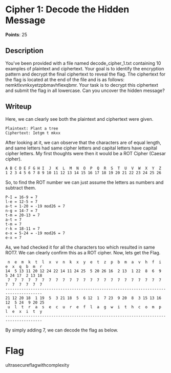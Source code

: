 # Cipher 1: Decode the Hidden Message
**Points**: 25

## Description
You've been provided with a file named decode\_cipher\_1.txt containing 10 examples of plaintext and ciphertext. Your goal is to identify the encryption pattern and decrypt the final ciphertext to reveal the flag. The ciphertext for the flag is located at the end of the file and is as follows: nemktlxvnkxyetzpbmavhfiexqbmr. Your task is to decrypt this ciphertext and submit the flag in all lowercase. Can you uncover the hidden message?

## Writeup
Here, we can clearly see both the plaintext and ciphertext were given.
```
Plaintext: Plant a tree
Ciphertext: Ietgm t mkxx

```
After looking at it, we can observe that the characters are of equal length, and same letters had same cipher letters and capital letters have capital cipher letters. My first thoughts were then it would be a ROT Cipher (Caesar cipher).

```
A B C D E F G H I  J  K  L  M  N  O  P  Q  R  S  T  U  V  W  X  Y  Z
1 2 3 4 5 6 7 8 9 10 11 12 13 14 15 16 17 18 19 20 21 22 23 24 25 26
```

So, to find the ROT number we can just assume the letters as numbers and subtract them.
```
P-I = 16-9 = 7
l-e = 12-5 = 7
a-t = 1-20 = -19 mod26 = 7
n-g = 14-7 = 7
t-m = 20-13 = 7
a-t = 7
t-m = 7
r-k = 18-11 = 7
e-x = 5-24 = -19 mod26 = 7
e-x = 7
```
As, we had checked it for all the characters too which resulted in same ROT7. We can clearly confirm this as a ROT cipher. Now, lets get the Flag.

```
 n  e  m  k  t  l  x  v  n  k  x  y  e  t  z  p  b  m  a  v  h  f  i  e  x  q  b  m  r
14  5 13 11 20 12 24 22 14 11 24 25  5 20 26 16  2 13  1 22  8  6  9  5 24 17  2 13 18
 7  7  7  7  7  7  7  7  7  7  7  7  7  7  7  7  7  7  7  7  7  7  7  7  7  7  7  7  7
--------------------------------------------------------------------------------------
21 12 20 18  1 19  5  3 21 18  5  6 12  1  7 23  9 20  8  3 15 13 16 12  5 24  9 20 25
 u  l  t  r  a  s  e  c  u  r  e  f  l  a  g  w  i  t  h  c  o  m  p  l  e  x  i  t  y
--------------------------------------------------------------------------------------
```
By simply adding 7, we can decode the flag as below.

# Flag
ultrasecureflagwithcomplexity
